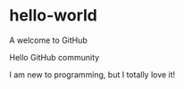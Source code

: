 # hello-world
A welcome to GitHub

Hello GitHub community

I am new to programming, but I totally love it!
